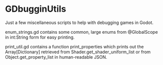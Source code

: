 # GDbugginUtils
Just a few miscellaneous scripts to help with debugging games in Godot.

enum_strings.gd contains some common, large enums from @GlobalScope in int:String form for easy printing.

print_util.gd contains a function print_properties which prints out the Array[Dictionary] retrieved from Shader.get_shader_uniform_list or from Object.get_property_list in human-readable JSON.

